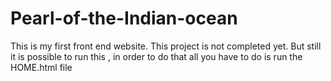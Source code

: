 # Pearl-of-the-Indian-ocean
This is my first front end website. This project is not completed yet. But still it is possible to run this , in order to do that all you have to do is run the HOME.html file
